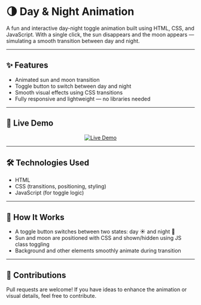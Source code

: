 # 🌗 Day & Night Animation

A fun and interactive day-night toggle animation built using HTML, CSS, and JavaScript. With a single click, the sun disappears and the moon appears — simulating a smooth transition between day and night.

---

## ✨ Features

- Animated sun and moon transition  
- Toggle button to switch between day and night  
- Smooth visual effects using CSS transitions  
- Fully responsive and lightweight — no libraries needed

---

## 🚀 Live Demo

<p align="center">
  <a href="https://eilya1387.github.io/day-night-animation/" target="_blank">
    <img src="https://img.shields.io/badge/Live Demo-Click Here-blue?style=for-the-badge&logo=github" alt="Live Demo">
  </a>
</p>

---

## 🛠 Technologies Used

- HTML
- CSS (transitions, positioning, styling)
- JavaScript (for toggle logic)

---

## 🧠 How It Works

- A toggle button switches between two states: day ☀️ and night 🌙
- Sun and moon are positioned with CSS and shown/hidden using JS class toggling
- Background and other elements smoothly animate during transition

---

## 🤝 Contributions

Pull requests are welcome! If you have ideas to enhance the animation or visual details, feel free to contribute.


